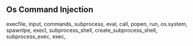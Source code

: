 ## Os Command Injection

execfile, input, commands, subprocess, eval, call, popen, run, os.system, spawnlpe, execl, subprocess_shell, create_subprocess_shell, subprocess_exec, exec, 